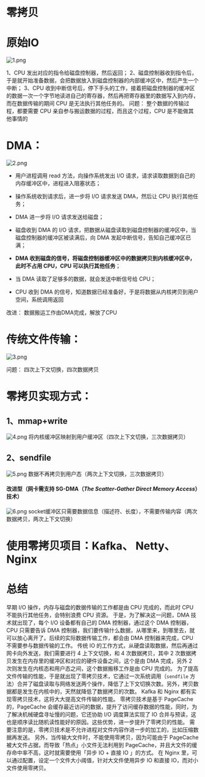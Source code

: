 # 零拷贝

# 原始IO
![1.png](https://cdn.nlark.com/yuque/0/2020/png/2774814/1603783599374-4bfb0667-f4d1-4f4c-a5bc-66119730cbe7.png#align=left&display=inline&height=634&margin=%5Bobject%20Object%5D&name=1.png&originHeight=634&originWidth=1080&size=125208&status=done&style=none&width=1080)


1、CPU 发出对应的指令给磁盘控制器，然后返回；
2、磁盘控制器收到指令后，于是就开始准备数据，会把数据放入到磁盘控制器的内部缓冲区中，然后产生一个中断；
3、CPU 收到中断信号后，停下手头的工作，接着把磁盘控制器的缓冲区的数据一次一个字节地读进自己的寄存器，然后再把寄存器里的数据写入到内存，而在数据传输的期间 CPU 是无法执行其他任务的。
问题：
整个数据的传输过程，都要需要 CPU 亲自参与搬运数据的过程，而且这个过程，CPU 是不能做其他事情的
# DMA：
![2.png](https://cdn.nlark.com/yuque/0/2020/png/2774814/1603783933369-1a69ffa2-c57c-4954-b6f0-f59de0640db2.png#align=left&display=inline&height=507&margin=%5Bobject%20Object%5D&name=2.png&originHeight=507&originWidth=1080&size=100644&status=done&style=none&width=1080)

- 用户进程调用 read 方法，向操作系统发出 I/O 请求，请求读取数据到自己的内存缓冲区中，进程进入阻塞状态；

- 操作系统收到请求后，进一步将 I/O 请求发送 DMA，然后让 CPU 执行其他任务；

- DMA 进一步将 I/O 请求发送给磁盘；

- 磁盘收到 DMA 的 I/O 请求，把数据从磁盘读取到磁盘控制器的缓冲区中，当磁盘控制器的缓冲区被读满后，向 DMA 发起中断信号，告知自己缓冲区已满；

- **DMA 收到磁盘的信号，将磁盘控制器缓冲区中的数据拷贝到内核缓冲区中，此时不占用 CPU，CPU 可以执行其他任务**；

- 当 DMA 读取了足够多的数据，就会发送中断信号给 CPU；

- CPU 收到 DMA 的信号，知道数据已经准备好，于是将数据从内核拷贝到用户空间，系统调用返回

改进：
数据搬运工作由DMA完成，解放了CPU
# 传统文件传输：
![3.png](https://cdn.nlark.com/yuque/0/2020/png/2774814/1603784120315-675a6931-6ddf-4fee-a333-c0f1eef436ef.png#align=left&display=inline&height=666&margin=%5Bobject%20Object%5D&name=3.png&originHeight=666&originWidth=1080&size=118953&status=done&style=none&width=1080)

问题：
四次上下文切换，四次数据拷贝
# 零拷贝实现方式：
## 1、mmap+write
![4.png](https://cdn.nlark.com/yuque/0/2020/png/2774814/1603784285152-77234d8f-8d7a-4f5c-90aa-da28463dcab7.png#align=left&display=inline&height=665&margin=%5Bobject%20Object%5D&name=4.png&originHeight=665&originWidth=1080&size=119457&status=done&style=none&width=1080)
将内核缓冲区映射到用户缓冲区（四次上下文切换，三次数据拷贝）
## 2、sendfile
![5.png](https://cdn.nlark.com/yuque/0/2020/png/2774814/1603784414868-413f607d-afac-4920-ac9e-d8d460167ea6.png#align=left&display=inline&height=674&margin=%5Bobject%20Object%5D&name=5.png&originHeight=674&originWidth=1080&size=153178&status=done&style=none&width=1080)
数据不再拷贝到用户态（两次上下文切换，三次数据拷贝）
#### 改进型（网卡需支持 SG-DMA（_The Scatter-Gather Direct Memory Access_）技术）
![6.png](https://cdn.nlark.com/yuque/0/2020/png/2774814/1603784570077-36926d73-e062-4e29-8460-e591a1002438.png#align=left&display=inline&height=639&margin=%5Bobject%20Object%5D&name=6.png&originHeight=639&originWidth=1080&size=150381&status=done&style=none&width=1080)
socket缓冲区只需要数据信息（描述符、长度），不需要传输内容（两次数据拷贝，两次上下文切换）
# 使用零拷贝项目：Kafka、 Netty、Nginx
# 总结
早期 I/O 操作，内存与磁盘的数据传输的工作都是由 CPU 完成的，而此时 CPU 不能执行其他任务，会特别浪费 CPU 资源。
于是，为了解决这一问题，DMA 技术就出现了，每个 I/O 设备都有自己的 DMA 控制器，通过这个 DMA 控制器，CPU 只需要告诉 DMA 控制器，我们要传输什么数据，从哪里来，到哪里去，就可以放心离开了。后续的实际数据传输工作，都会由 DMA 控制器来完成，CPU 不需要参与数据传输的工作。
传统 IO 的工作方式，从硬盘读取数据，然后再通过网卡向外发送，我们需要进行 4 上下文切换，和 4 次数据拷贝，其中 2 次数据拷贝发生在内存里的缓冲区和对应的硬件设备之间，这个是由 DMA 完成，另外 2 次则发生在内核态和用户态之间，这个数据搬移工作是由 CPU 完成的。
为了提高文件传输的性能，于是就出现了零拷贝技术，它通过一次系统调用（`sendfile` 方法）合并了磁盘读取与网络发送两个操作，降低了上下文切换次数。另外，拷贝数据都是发生在内核中的，天然就降低了数据拷贝的次数。
Kafka 和 Nginx 都有实现零拷贝技术，这将大大提高文件传输的性能。
零拷贝技术是基于 PageCache 的，PageCache 会缓存最近访问的数据，提升了访问缓存数据的性能，同时，为了解决机械硬盘寻址慢的问题，它还协助 I/O 调度算法实现了 IO 合并与预读，这也是顺序读比随机读性能好的原因。这些优势，进一步提升了零拷贝的性能。
需要注意的是，零拷贝技术是不允许进程对文件内容作进一步的加工的，比如压缩数据再发送。
另外，当传输大文件时，不能使用零拷贝，因为可能由于 PageCache 被大文件占据，而导致「热点」小文件无法利用到 PageCache，并且大文件的缓存命中率不高，这时就需要使用「异步 IO + 直接 IO 」的方式。
在 Nginx 里，可以通过配置，设定一个文件大小阈值，针对大文件使用异步 IO 和直接 IO，而对小文件使用零拷贝。
